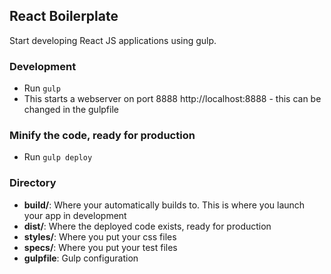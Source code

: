 ## React Boilerplate

Start developing React JS applications using gulp.

### Development
* Run `gulp`
* This starts a webserver on port 8888 http://localhost:8888 - this can be changed in the gulpfile

### Minify the code, ready for production
* Run `gulp deploy`

### Directory
* **build/**: Where your automatically builds to. This is where you launch your app in development
* **dist/**: Where the deployed code exists, ready for production
* **styles/**: Where you put your css files
* **specs/**: Where you put your test files
* **gulpfile**: Gulp configuration